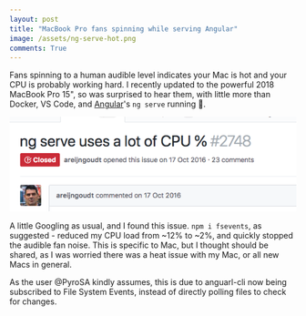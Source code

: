 ```yaml
---
layout: post
title: "MacBook Pro fans spinning while serving Angular"
image: /assets/ng-serve-hot.png
comments: True
---
```


Fans spinning to a human audible level indicates your Mac is hot and your CPU is probably working hard. I recently updated to the powerful 2018 MacBook Pro 15", so was surprised to hear them, with little more than Docker, VS Code, and <a href="https://angular.io/">Angular</a>'s `ng serve` running :thinking:.


<p style="text-align: center">
	<img src="/assets/ng-serve-hot.png">
</p>

A little Googling as usual, and I found this issue. `npm i fsevents`, as suggested - reduced my CPU load from ~12% to ~2%, and quickly stopped the audible fan noise. This is specific to Mac, but I thought should be shared, as I was worried there was a heat issue with my Mac, or all new Macs in general.

As the user @PyroSA kindly assumes, this is due to anguarl-cli now being subscribed to File System Events, instead of directly polling files to check for changes.
